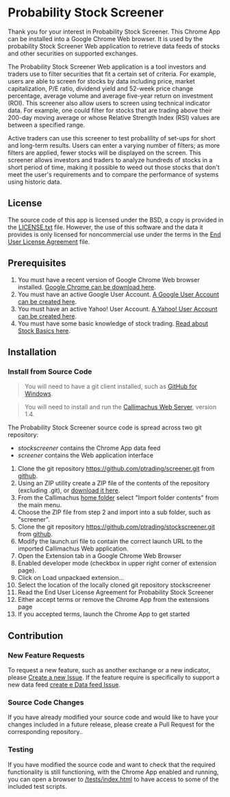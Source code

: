 Probability Stock Screener
==========================

Thank you for your interest in Probability Stock Screener. This Chrome App can be installed into a Google Chrome Web browser. It is used by the probability Stock Screener Web application to retrieve data feeds of stocks and other securities on supported exchanges.

The Probability Stock Screener Web application is a tool investors and traders use to filter securities that fit a certain set of criteria. For example, users are able to screen for stocks by data including price, market capitalization, P/E ratio, dividend yield and 52-week price change percentage, average volume and average five-year return on investment (ROI). This screener also allow users to screen using technical indicator data. For example, one could filter for stocks that are trading above their 200-day moving average or whose Relative Strength Index (RSI) values are between a specified range.

Active traders can use this screener to test probalility of set-ups for short and long-term results. Users can enter a varying number of filters; as more filters are applied, fewer stocks will be displayed on the screen. This screener allows investors and traders to analyze hundreds of stocks in a short period of time, making it possible to weed out those stocks that don't meet the user's requirements and to compare the performance of systems using historic data.

## License

The source code of this app is licensed under the BSD, a copy is provided in the [LICENSE.txt](LICENSE.txt) file. However, the use of this software and the data it provides is only licensed for noncommercial use under the terms in the [End User License Agreement](EULA.md) file.

## Prerequisites

1. You must have a recent version of Google Chrome Web browser installed. [Google Chrome can be download here](http://www.google.com/chrome/).
2. You must have an active Google User Account. [A Google User Account can be created here](https://accounts.google.com/SignUp).
3. You must have an active Yahoo! User Account. [A Yahoo! User Account can be created here](https://login.yahoo.com/).
4. You must have some basic knowledge of stock trading. [Read about Stock Basics here](http://www.investopedia.com/university/stocks/).

## Installation

### Install from Source Code

> You will need to have a git client installed, such as [GitHub for Windows](https://windows.github.com/).

> You will need to install and run the [Callimachus Web Server](http://callimachusproject.org/), version 1.4.

The Probability Stock Screener source code is spread across two git repository:
* *stockscreener* contains the Chrome App data feed
* *screener* contains the Web application interface

1. Clone the git repository https://github.com/ptrading/screener.git from [github](https://github.com/ptrading/screener).
2. Using an ZIP utility create a ZIP file of the contents of the repository (excluding .git), or [download it here](https://github.com/ptrading/screener/archive/master.zip).
3. From the Callimachus [home folder](http://localhost:8080/?view) select "Import folder contents" from the main menu.
4. Choose the ZIP file from step 2 and import into a sub folder, such as "screener".
5. Clone the git repository https://github.com/ptrading/stockscreener.git from [github](https://github.com/ptrading/stockscreener).
6. Modify the launch.uri file to contain the correct launch URL to the imported Callimachus Web application.
7. Open the Extension tab in a Google Chrome Web Browser
8. Enabled developer mode (checkbox in upper right corner of extension page).
9. Click on Load unpackaed extension...
10. Select the location of the locally cloned git repository stockscreener
11. Read the End User License Agreement for Probability Stock Screener
12. Either accept terms or remove the Chrome App from the extensions page
13. If you accepted terms, launch the Chrome App to get started

## Contribution

### New Feature Requests

To request a new feature, such as another exchange or a new indicator, please [Create a new Issue](https://github.com/ptrading/screener/issues/new). If the feature require is specifically to support a new data feed [create e Data feed Issue](https://github.com/ptrading/stockscreener/issues/new).

### Source Code Changes

If you have already modified your source code and would like to have your changes included in a future release, please create a Pull Request for the corresponding repository..

### Testing

If you have modified the source code and want to check that the required functionality is still functioning, with the Chrome App enabled and running, you can open a browser to [/tests/index.html](http://localhost:1880/tests/index.html) to have access to some of the included test scripts.


